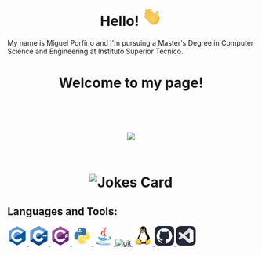 <h1 align="Center">  Hello! <img src="https://raw.githubusercontent.com/ABSphreak/ABSphreak/master/gifs/Hi.gif" width="40px" /> </h1>

My name is Miguel Porfírio and I'm pursuing a Master's Degree in Computer Science and Engineering at Instituto Superior Tecnico.

<h1 align="Center">Welcome to my page!

 
<h1 align="Center"> <br /> <img src="https://media.giphy.com/media/Nx0rz3jtxtEre/giphy.gif" width="300px">
 <br />
 <br /> 
   <!-- Markdown -->  

![Jokes Card](https://readme-jokes.vercel.app/api?&theme=watermelon)
  

  
<h2 align="left">Languages and Tools:</h2>
<p align="left"> 
  <a href="https://skillicons.dev/" target="_blank"> <img src="https://raw.githubusercontent.com/devicons/devicon/master/icons/c/c-original.svg" alt="c" width="40" height="40"/> 
  </a> 
  <a href="https://skillicons.dev/" target="_blank"> <img src="https://raw.githubusercontent.com/devicons/devicon/master/icons/cplusplus/cplusplus-original.svg" alt="cplusplus" width="40" height="40"/> 
  </a> 
  <a href="https://skillicons.dev/" target="_blank"> <img src="https://raw.githubusercontent.com/devicons/devicon/master/icons/csharp/csharp-original.svg" alt="csharp" width="40" height="40"/> 
  </a> 
  <a href="https://skillicons.dev/" target="_blank"> <img src="https://raw.githubusercontent.com/devicons/devicon/master/icons/python/python-original.svg" alt="python" width="40" height="40"/> 
  </a>
  <a href="https://skillicons.dev/" target="_blank"> <img src="https://raw.githubusercontent.com/devicons/devicon/master/icons/java/java-original.svg" alt="java" width="40" height="40"/> 
  </a> 
  <a href="https://skillicons.dev/" target="_blank"> <img src="https://www.vectorlogo.zone/logos/git-scm/git-scm-icon.svg" alt="git" width="40" height="40"/>
  </a>
  <a href="https://skillicons.dev/" target="_blank"> <img src="https://raw.githubusercontent.com/devicons/devicon/master/icons/linux/linux-original.svg" alt="linux" width="40" height="40"/> 
  </a>
 <a href="https://skillicons.dev/" target="_blank"> <img src="https://github.com/tandpfun/skill-icons/blob/main/icons/Github-Dark.svg" alt="git" width="40" height="40"/>
  </a>
 <a href="https://skillicons.dev/" target="_blank"> <img src="https://github.com/tandpfun/skill-icons/blob/main/icons/VSCode-Dark.svg" alt="git" width="40" height="40"/>
  </a>
</p>

